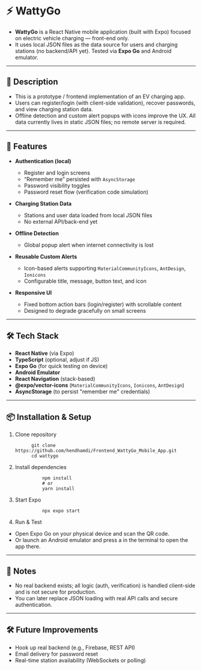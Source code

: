 # ⚡ WattyGo

- **WattyGo** is a React Native mobile application (built with Expo) focused on electric vehicle charging — front-end only.  
- It uses local JSON files as the data source for users and charging stations (no backend/API yet). Tested via **Expo Go** and Android emulator.

---

## 🚀 Description

- This is a prototype / frontend implementation of an EV charging app.  
- Users can register/login (with client-side validation), recover passwords, and view charging station data.  
- Offline detection and custom alert popups with icons improve the UX. All data currently lives in static JSON files; no remote server is required.

---

## 📌 Features

- **Authentication (local)**  
  - Register and login screens  
  - “Remember me” persisted with `AsyncStorage`  
  - Password visibility toggles  
  - Password reset flow (verification code simulation)

- **Charging Station Data**  
  - Stations and user data loaded from local JSON files  
  - No external API/back-end yet

- **Offline Detection**  
  - Global popup alert when internet connectivity is lost

- **Reusable Custom Alerts**  
  - Icon-based alerts supporting `MaterialCommunityIcons`, `AntDesign`, `Ionicons`  
  - Configurable title, message, button text, and icon

- **Responsive UI**  
  - Fixed bottom action bars (login/register) with scrollable content  
  - Designed to degrade gracefully on small screens

---

## 🛠 Tech Stack

- **React Native** (via Expo)
- **TypeScript** (optional, adjust if JS)
- **Expo Go** (for quick testing on device)
- **Android Emulator**
- **React Navigation** (stack-based)
- **@expo/vector-icons** (`MaterialCommunityIcons`, `Ionicons`, `AntDesign`)
- **AsyncStorage** (to persist "remember me" credentials)

---

## 📦 Installation & Setup

1. Clone repository
      ```
            git clone https://github.com/hendhamdi/Frontend_WattyGo_Mobile_App.git
            cd wattygo
      ```
2. Install dependencies
      ```
                npm install
                # or
                yarn install
      ```
3. Start Expo
      ```
                npx expo start
      ```
4. Run & Test
- Open Expo Go on your physical device and scan the QR code.
- Or launch an Android emulator and press a in the terminal to open the app there.

---


## 🧠 Notes
- No real backend exists; all logic (auth, verification) is handled client-side and is not secure for production.
- You can later replace JSON loading with real API calls and secure authentication.


---


## 🛠 Future Improvements
- Hook up real backend (e.g., Firebase, REST API)
- Email delivery for password reset
- Real-time station availability (WebSockets or polling)